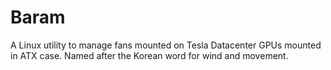 # Baram
A Linux utility to manage fans mounted on Tesla Datacenter GPUs mounted in ATX case. Named after the Korean word for wind and movement.
